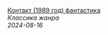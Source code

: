<!--2024-08-16 15:00:59-->
<div class="yb">
  <a class="nodecor" href="/posts.html?filmy/kontakt_1989_god_fantastika">
    <img class="preview" data-videoid="pEsrIBGC8wM" src="https://i1.ytimg.com/vi/pEsrIBGC8wM/hqdefault.jpg" align="middle" alt="">
  </a>
  <div class="inlbl text">
    <a class="nodecor" href="/posts.html?filmy/kontakt_1989_god_fantastika">Контакт (1989 год) фантастика</a><br>
    <i class="smaller2">Классика жанра</i><br>
    <i class="smaller3">2024-08-16</i>
  </div>
</div>
